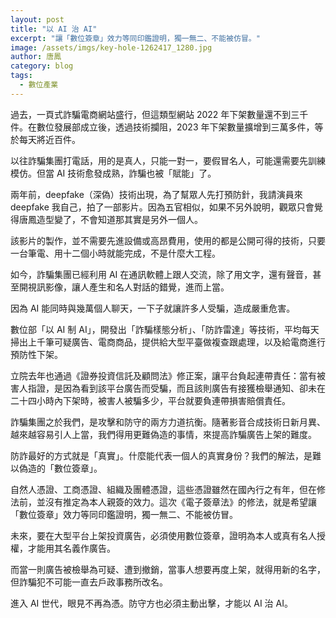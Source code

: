 ```yaml
---
layout: post
title: "以 AI 治 AI"
excerpt: "讓「數位簽章」效力等同印鑑證明，獨一無二、不能被仿冒。"
image: /assets/imgs/key-hole-1262417_1280.jpg
author: 唐鳳
category: blog
tags:
  - 數位產業
---
```


過去，一頁式詐騙電商網站盛行，但這類型網站 2022 年下架數量還不到三千件。在數位發展部成立後，透過技術攔阻，2023 年下架數量擴增到三萬多件，等於每天將近百件。

以往詐騙集團打電話，用的是真人，只能一對一，要假冒名人，可能還需要先訓練模仿。但當 AI 技術愈發成熟，詐騙也被「賦能」了。

兩年前，deepfake（深偽）技術出現，為了幫眾人先打預防針，我請演員來 deepfake 我自己，拍了一部影片。因為五官相似，如果不另外說明，觀眾只會覺得唐鳳造型變了，不會知道那其實是另外一個人。

該影片的製作，並不需要先進設備或高昂費用，使用的都是公開可得的技術，只要一台筆電、用十二個小時就能完成，不是什麼大工程。

如今，詐騙集團已經利用 AI 在通訊軟體上跟人交流，除了用文字，還有聲音，甚至開視訊影像，讓人產生和名人對話的錯覺，進而上當。

因為 AI 能同時與幾萬個人聊天，一下子就讓許多人受騙，造成嚴重危害。

數位部「以 AI 制 AI」，開發出「詐騙樣態分析」、「防詐雷達」等技術，平均每天掃出上千筆可疑廣告、電商商品，提供給大型平臺做複查跟處理，以及給電商進行預防性下架。

立院去年也通過《證券投資信託及顧問法》修正案，讓平台負起連帶責任：當有被害人指證，是因為看到該平台廣告而受騙，而且該則廣告有接獲檢舉通知、卻未在二十四小時內下架時，被害人被騙多少，平台就要負連帶損害賠償責任。

詐騙集團之於我們，是攻擊和防守的兩方力道抗衡。隨著影音合成技術日新月異、越來越容易引人上當，我們得用更難偽造的事情，來提高詐騙廣告上架的難度。

防詐最好的方式就是「真實」。什麼能代表一個人的真實身份？我們的解法，是難以偽造的「數位簽章」。

自然人憑證、工商憑證、組織及團體憑證，這些憑證雖然在國內行之有年，但在修法前，並沒有推定為本人親簽的效力。這次《電子簽章法》的修法，就是希望讓「數位簽章」效力等同印鑑證明，獨一無二、不能被仿冒。

未來，要在大型平台上架投資廣告，必須使用數位簽章，證明為本人或真有名人授權，才能用其名義作廣告。

而當一則廣告被檢舉為可疑、遭到撤銷，當事人想要再度上架，就得用新的名字，但詐騙犯不可能一直去戶政事務所改名。

進入 AI 世代，眼見不再為憑。防守方也必須主動出擊，才能以 AI 治 AI。
